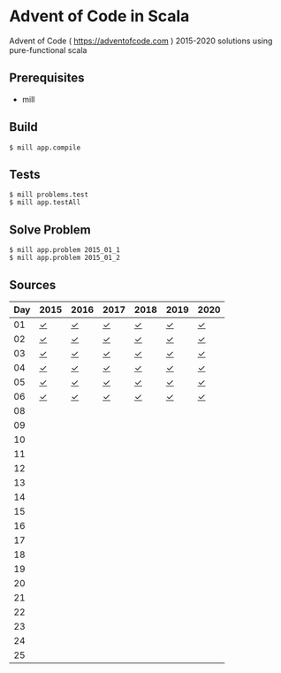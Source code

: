 # Advent of Code in Scala

Advent of Code ( https://adventofcode.com ) 2015-2020 solutions using pure-functional scala

Prerequisites
-----

* mill

Build
-----

    $ mill app.compile

Tests
-----

    $ mill problems.test
    $ mill app.testAll

Solve Problem
-----

    $ mill app.problem 2015_01_1
    $ mill app.problem 2015_01_2

Sources
-----

Day | 2015 | 2016 | 2017 | 2018 | 2019 | 2020 |
--- | ---- | ---- | ---- | ---- | ---- | ---- |
01  | [✓](https://github.com/voivoid/scala_aoc_mill/blob/master/problems/src/2015/01.scala) | [✓](https://github.com/voivoid/scala_aoc_mill/blob/master/problems/src/2016/01.scala) | [✓](https://github.com/voivoid/scala_aoc_mill/blob/master/problems/src/2017/01.scala) | [✓](https://github.com/voivoid/scala_aoc_mill/blob/master/problems/src/2018/01.scala) | [✓](https://github.com/voivoid/scala_aoc_mill/blob/master/problems/src/2019/01.scala) | [✓](https://github.com/voivoid/scala_aoc_mill/blob/master/problems/src/2020/01.scala) |
02  | [✓](https://github.com/voivoid/scala_aoc_mill/blob/master/problems/src/2015/02.scala) | [✓](https://github.com/voivoid/scala_aoc_mill/blob/master/problems/src/2016/02.scala) | [✓](https://github.com/voivoid/scala_aoc_mill/blob/master/problems/src/2017/02.scala) | [✓](https://github.com/voivoid/scala_aoc_mill/blob/master/problems/src/2018/02.scala) | [✓](https://github.com/voivoid/scala_aoc_mill/blob/master/problems/src/2019/02.scala) | [✓](https://github.com/voivoid/scala_aoc_mill/blob/master/problems/src/2020/02.scala) |
03  | [✓](https://github.com/voivoid/scala_aoc_mill/blob/master/problems/src/2015/03.scala) | [✓](https://github.com/voivoid/scala_aoc_mill/blob/master/problems/src/2016/03.scala) | [✓](https://github.com/voivoid/scala_aoc_mill/blob/master/problems/src/2017/03.scala) | [✓](https://github.com/voivoid/scala_aoc_mill/blob/master/problems/src/2018/03.scala) | [✓](https://github.com/voivoid/scala_aoc_mill/blob/master/problems/src/2019/03.scala) | [✓](https://github.com/voivoid/scala_aoc_mill/blob/master/problems/src/2020/03.scala) |
04  | [✓](https://github.com/voivoid/scala_aoc_mill/blob/master/problems/src/2015/04.scala) | [✓](https://github.com/voivoid/scala_aoc_mill/blob/master/problems/src/2016/04.scala) | [✓](https://github.com/voivoid/scala_aoc_mill/blob/master/problems/src/2017/04.scala) | [✓](https://github.com/voivoid/scala_aoc_mill/blob/master/problems/src/2018/04.scala) | [✓](https://github.com/voivoid/scala_aoc_mill/blob/master/problems/src/2019/04.scala) | [✓](https://github.com/voivoid/scala_aoc_mill/blob/master/problems/src/2020/04.scala) |
05  | [✓](https://github.com/voivoid/scala_aoc_mill/blob/master/problems/src/2015/05.scala) | [✓](https://github.com/voivoid/scala_aoc_mill/blob/master/problems/src/2016/05.scala) | [✓](https://github.com/voivoid/scala_aoc_mill/blob/master/problems/src/2017/05.scala) | [✓](https://github.com/voivoid/scala_aoc_mill/blob/master/problems/src/2018/05.scala) | [✓](https://github.com/voivoid/scala_aoc_mill/blob/master/problems/src/2019/05.scala) | [✓](https://github.com/voivoid/scala_aoc_mill/blob/master/problems/src/2020/05.scala) |
06  | [✓](https://github.com/voivoid/scala_aoc_mill/blob/master/problems/src/2015/06.scala) | [✓](https://github.com/voivoid/scala_aoc_mill/blob/master/problems/src/2016/06.scala) | [✓](https://github.com/voivoid/scala_aoc_mill/blob/master/problems/src/2017/06.scala) | [✓](https://github.com/voivoid/scala_aoc_mill/blob/master/problems/src/2018/06.scala) | [✓](https://github.com/voivoid/scala_aoc_mill/blob/master/problems/src/2019/06.scala) | [✓](https://github.com/voivoid/scala_aoc_mill/blob/master/problems/src/2020/06.scala) |
08  |      |      |      |      |      |      |
09  |      |      |      |      |      |      |
10  |      |      |      |      |      |      |
11  |      |      |      |      |      |      |
12  |      |      |      |      |      |      |
13  |      |      |      |      |      |      |
14  |      |      |      |      |      |      |
15  |      |      |      |      |      |      |
16  |      |      |      |      |      |      |
17  |      |      |      |      |      |      |
18  |      |      |      |      |      |      |
19  |      |      |      |      |      |      |
20  |      |      |      |      |      |      |
21  |      |      |      |      |      |      |
22  |      |      |      |      |      |      |
23  |      |      |      |      |      |      |
24  |      |      |      |      |      |      |
25  |      |      |      |      |      |      |
